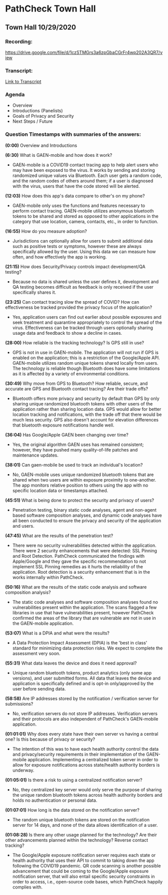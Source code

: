 # PathCheck Town Hall 

## Town Hall 10/29/2020
### Recording:
https://drive.google.com/file/d/1czSTMGrs3a6zpGbaCGrFr4wp202A3QR7/view

### Transcript:
[Link to Transcript](./2020_10_29_Transcript.md)
### Agenda
* Overview
* Introductions (Panelists)
* Goals of Privacy and Security
* Next Steps / Future

### Question Timestamps with summaries of the answers:
**(0:00)** Overview and Introductions

**(6:30)** What is GAEN-mobile and how does it work?
  * GAEN-mobile is a COVID19 contact tracing app to help alert users who may have been exposed to the virus. It works by sending and storing randomized unique values via Bluetooth. Each user gets a random code, and the random codes of others around them; if a user is diagnosed with the virus, users that have the code stored will be alerted.


**(12:03)** How does this app's data compare to other's on my phone?
 * GAEN-mobile only uses the functions and features necessary to perform contact tracing. GAEN-mobile utilizes anonymous bluetooth tokens to be shared and stored as opposed to other applications in the category that use location, camera, contacts, etc., in order to function. 


**(16:55)** How do you measure adoption?
  * Jurisdictions can optionally allow for users to submit additional data such as positive tests or symptoms, however these are always specifically allowed by the user. Using this data we can measure how often, and how effectively the app is working.

**(21:15)** How does Security/Privacy controls impact development/QA testing? 
  * Because no data is shared unless the user defines it, development and QA testing becomes difficult as feedback is only received if the user specifically shares it.

**(23:25)** Can contact tracing slow the spread of COVID? How can effectiveness be tracked provided the privacy focus of the application?
  * Yes, application users can find out earlier about possible exposures and seek treatment and quarantine appropriately to control the spread of the virus. Effectiveness can be tracked through users optionally sharing usage data and feedback to show a decline in cases. 

**(28:00)** How reliable is the tracking technology? Is GPS still in use? 
  * GPS is not in use in GAEN-mobile. The application will not run if GPS is enabled on the application; this is a restriction of the Google/Apple API. GAEN-mobile utilizes random unique tokens shared locally from users. The technology is reliable though Bluetooth does have some limitations as it is affected by a variety of environmental conditions.

**(30:49)** Why move from GPS to Bluetooth? How reliable, secure, and accurate are GPS and Bluetooth contact tracing? Are their trade offs?
  * Bluetooth offers more privacy and security by default than GPS by only sharing unique randomized bluetooth tokens with other users of the application rather than sharing location data. GPS would allow for better location tracking and notifications, with the trade off that there would be much less security. GPS also doesn't account for elevation differences that bluetooth exposure notifications handle well. 
  
**(36:04)** Has Google/Apple GAEN been changing over time? 
  * Yes, the original algorithm GAEN uses has remained consistent; however, they have pushed many quality-of-life patches and maintenance updates.

**(38:01)** Can gaen-mobile be used to track an individual's location? 
  * No, GAEN-mobile uses unique randomized bluetooth tokens that are shared when two users are within exposure proximity to one-another. The app monitors relative position to others using the app with no specific location data or timestamps attached. 

**(45:51)** What is being done to protect the security and privacy of users?
  * Penetration testing, binary static code analyses, agent and non-agent based software composition analyses, and dynamic code analyses have all been conducted to ensure the privacy and security of the application and users.
  
**(47:45)** What are the results of the penetration test?
  * There were no security vulnerabilities detected within the application. There were 2 security enhancements that were detected: SSL Pinning and Root Detection. PathCheck communicated the findings with Apple/Google and they gave the specific recommendation to not implement SSL Pinning remedies as it hurts the reliability of the application. Root detection is a security enhancement that is in the works internally within PathCheck. 
   
**(50:16)** What are the results of the static code analysis and software composition analysis? 
  * The static code analyses and software composition analyses found no vulnerabilities present within the application. The scans flagged a few libraries in use that have vulnerabilities present, however PathCheck confirmed the areas of the library that are vulnerable are not in use in the GAEN-mobile application. 

**(53:07)** What is a DPIA and what were the results?
  * A Data Protection Impact Assessment (DPIA) is the 'best in class' standard for minimizing data protection risks. We expect to complete the assessment very soon.
  
**(55:31)** What data leaves the device and does it need approval?
  * Unique random bluetooth tokens, product analytics (only some app versions), and user submitted forms. All data that leaves the device and application is specifically defined and is opt-in only/approved by the user before sending data.

**(58:58)** Are IP addresses stored by the notification / verification server for submissions?
  * No, verification servers do not store IP addresses. Verification servers and their protocols are also independent of PathCheck's GAEN-mobile application.
  
**(01:01:01)** Why does every state have their own server vs having a central one? Is this because of privacy or security?
 * The intention of this was to have each health authority control the data and privacy/security requirements in their implementation of the GAEN-mobile application. Implementing a centralized token server in order to allow for exposure notifications across state/health authority borders is underway. 
  
**(01:05:01)** Is there a risk to using a centralized notification server?
 * No, they centralized key server would only serve the purpose of sharing the unique random bluetooth tokens across health authority borders and holds no authentication or personal data. 
  
**(01:07:01)** How long is the data stored on the notification server?
 * The random unique bluetooth tokens are stored on the notification server for 14 days, and none of the data allows identification of a user.
  
**(01:08:28)** Is there any other usage planned for the technology? Are their other advancements planned within the technology? Reverse contact tracking?
  * The Google/Apple exposure notification server requires each state or health authority that uses their API to commit to taking down the app following the COVID19 pandemic. QR code scanning is another possible advancement that could be coming to the Google/Apple exposure notification server, that will also entail specific security constraints in order to access, i.e., open-source code bases, which PathCheck happily complies with.
